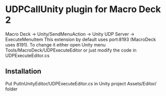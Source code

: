 # UDPCallUnity plugin for Macro Deck 2

Macro Deck -> Unity/SendMenuAction -> Unity UDP Server -> ExecuteMenuItem
This extension by default uses port:8193 (MacroDeck uses 8191). To change it either open Unity menu Tools/MacroDeck/UDPExecuteEditor or just modify the code in UDPExecuteEditor.cs

## Installation
Put PutInUnityEditor/UDPExecuteEditor.cs in Unity project Assets/Editor/ folder

